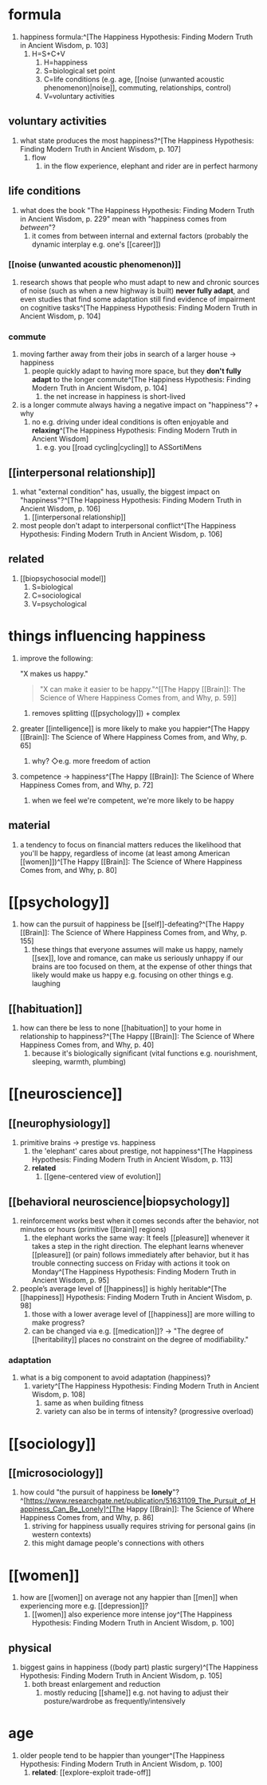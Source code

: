 # formula
1. happiness formula:^[The Happiness Hypothesis: Finding Modern Truth in Ancient Wisdom, p. 103]
	1. H=S+C+V
		1. H=happiness
		2. S=biological set point
		3. C=life conditions (e.g. age, [[noise (unwanted acoustic phenomenon)|noise]], commuting, relationships, control)
		4. V=voluntary activities

## voluntary activities
1. what state produces the most happiness?^[The Happiness Hypothesis: Finding Modern Truth in Ancient Wisdom, p. 107]
	1. flow
		1. in the flow experience, elephant and rider are in perfect harmony

## life conditions
1. what does the book "The Happiness Hypothesis: Finding Modern Truth in Ancient Wisdom, p. 229" mean with "happiness comes from _between_"?
	1. it comes from between internal and external factors (probably the dynamic interplay e.g. one's [[career]])

### [[noise (unwanted acoustic phenomenon)]]
1. research shows that people who must adapt to new and chronic sources of noise (such as when a new highway is built) **never fully adapt**, and even studies that find some adaptation still find evidence of impairment on cognitive tasks^[The Happiness Hypothesis: Finding Modern Truth in Ancient Wisdom, p. 104]

### commute
1. moving farther away from their jobs in search of a larger house → happiness
	1. people quickly adapt to having more space, but they **don't fully adapt** to the longer commute^[The Happiness Hypothesis: Finding Modern Truth in Ancient Wisdom, p. 104]
		1. the net increase in happiness is short-lived
2. is a longer commute always having a negative impact on "happiness"? + why
	1. no e.g. driving under ideal conditions is often enjoyable and **relaxing**^[The Happiness Hypothesis: Finding Modern Truth in Ancient Wisdom]
		1. e.g. you [[road cycling|cycling]] to ASSortiMens

## [[interpersonal relationship]]
1. what "external condition" has, usually, the biggest impact on "happiness"?^[The Happiness Hypothesis: Finding Modern Truth in Ancient Wisdom, p. 106]
	1. [[interpersonal relationship]]
2. most people don't adapt to interpersonal conflict^[The Happiness Hypothesis: Finding Modern Truth in Ancient Wisdom, p. 106]

## related
1. [[biopsychosocial model]]
	1. S=biological
	2. C=sociological
	3. V=psychological

# things influencing happiness
1. improve the following:

	"X makes us happy."
	
	>"X can make it easier to be happy."^[[The Happy [[Brain]]: The Science of Where Happiness Comes from, and Why, p. 59]]
	1. removes splitting ([[psychology]]) + complex
1. greater [[intelligence]] is more likely to make you happier^[The Happy [[Brain]]: The Science of Where Happiness Comes from, and Why, p. 65]
	1. why? ◇e.g. more freedom of action
2. competence → happiness^[The Happy [[Brain]]: The Science of Where Happiness Comes from, and Why, p. 72]
	1. when we feel we're competent, we're more likely to be happy

## material
1. a tendency to focus on financial matters reduces the likelihood that you'll be happy, regardless of income (at least among American [[women]])^[The Happy [[Brain]]: The Science of Where Happiness Comes from, and Why, p. 80]

# [[psychology]]
1. how can the pursuit of happiness be [[self]]-defeating?^[The Happy [[Brain]]: The Science of Where Happiness Comes from, and Why, p. 155]
	1. these things that everyone assumes will make us happy, namely [[sex]], love and romance, can make us seriously unhappy if our brains are too focused on them, at the expense of other things that likely would make us happy e.g. focusing on other things e.g. laughing
## [[habituation]]
1. how can there be less to none [[habituation]] to your home in relationship to happiness?^[The Happy [[Brain]]: The Science of Where Happiness Comes from, and Why, p. 40]
	1. because it's biologically significant (vital functions e.g. nourishment, sleeping, warmth, plumbing)

# [[neuroscience]]
## [[neurophysiology]]
1. primitive brains → prestige vs. happiness
	1. the 'elephant' cares about prestige, not happiness^[The Happiness Hypothesis: Finding Modern Truth in Ancient Wisdom, p. 113]
	2. **related**
		1. [[gene-centered view of evolution]]

## [[behavioral neuroscience|biopsychology]]
1. reinforcement works best when it comes seconds after the behavior, not minutes or hours (primitive [[brain]] regions)
	1. the elephant works the same way: It feels [[pleasure]] whenever it takes a step in the right direction. The elephant learns whenever [[pleasure]] (or pain) follows immediately after behavior, but it has trouble connecting success on Friday with actions it took on Monday^[The Happiness Hypothesis: Finding Modern Truth in Ancient Wisdom, p. 95]
2. people’s average level of [[happiness]] is highly heritable^[The [[happiness]] Hypothesis: Finding Modern Truth in Ancient Wisdom, p. 98]
	1. those with a lower average level of [[happiness]] are more willing to make progress?
	2. can be changed via e.g. [[medication]]? → "The degree of [[heritability]] places no constraint on the degree of modifiability."

### adaptation
1. what is a big component to avoid adaptation (happiness)?
	1. variety^[The Happiness Hypothesis: Finding Modern Truth in Ancient Wisdom, p. 108]
		1. same as when building fitness
		2. variety can also be in terms of intensity? (progressive overload)

# [[sociology]]
## [[microsociology]]
1. how could "the pursuit of happiness be **lonely**"?^[https://www.researchgate.net/publication/51631109_The_Pursuit_of_Happiness_Can_Be_Lonely]^[The Happy [[Brain]]: The Science of Where Happiness Comes from, and Why, p. 86]
	1. striving for happiness usually requires striving for personal gains (in western contexts)
	2. this might damage people's connections with others

# [[women]]
1. how are [[women]] on average not any happier than [[men]] when experiencing more e.g. [[depression]]?
	1. [[women]] also experience more intense joy^[The Happiness Hypothesis: Finding Modern Truth in Ancient Wisdom, p. 100]

## physical
1. biggest gains in happiness ((body part) plastic surgery)^[The Happiness Hypothesis: Finding Modern Truth in Ancient Wisdom, p. 105]
	1. both breast enlargement and reduction
		1. mostly reducing [[shame]] e.g. not having to adjust their posture/wardrobe as frequently/intensively

# age
1. older people tend to be happier than younger^[The Happiness Hypothesis: Finding Modern Truth in Ancient Wisdom, p. 100]
	1. **related**: [[explore-exploit trade-off]]